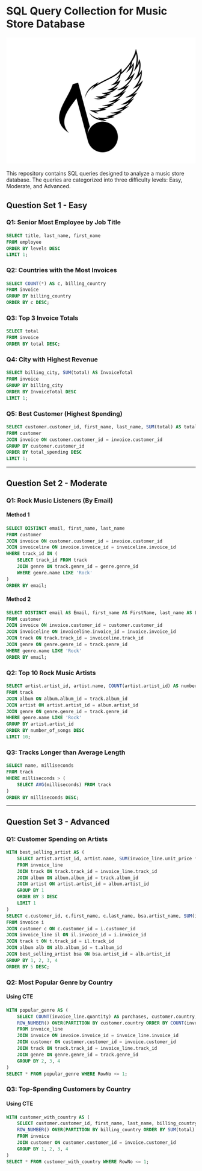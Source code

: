 # SQL Query Collection for Music Store Database

![Music Store](https://github.com/Akmr99/Projects/blob/main/SQL/Music%20Store%20Analysis/music.jpg?raw=true)

This repository contains SQL queries designed to analyze a music store database. The queries are categorized into three difficulty levels: Easy, Moderate, and Advanced.

## Question Set 1 - Easy

### Q1: Senior Most Employee by Job Title
```sql
SELECT title, last_name, first_name 
FROM employee
ORDER BY levels DESC
LIMIT 1;
```

### Q2: Countries with the Most Invoices
```sql
SELECT COUNT(*) AS c, billing_country 
FROM invoice
GROUP BY billing_country
ORDER BY c DESC;
```

### Q3: Top 3 Invoice Totals
```sql
SELECT total 
FROM invoice
ORDER BY total DESC;
```

### Q4: City with Highest Revenue
```sql
SELECT billing_city, SUM(total) AS InvoiceTotal
FROM invoice
GROUP BY billing_city
ORDER BY InvoiceTotal DESC
LIMIT 1;
```

### Q5: Best Customer (Highest Spending)
```sql
SELECT customer.customer_id, first_name, last_name, SUM(total) AS total_spending
FROM customer
JOIN invoice ON customer.customer_id = invoice.customer_id
GROUP BY customer.customer_id
ORDER BY total_spending DESC
LIMIT 1;
```

---
## Question Set 2 - Moderate

### Q1: Rock Music Listeners (By Email)
#### Method 1
```sql
SELECT DISTINCT email, first_name, last_name
FROM customer
JOIN invoice ON customer.customer_id = invoice.customer_id
JOIN invoiceline ON invoice.invoice_id = invoiceline.invoice_id
WHERE track_id IN (
    SELECT track_id FROM track
    JOIN genre ON track.genre_id = genre.genre_id
    WHERE genre.name LIKE 'Rock'
)
ORDER BY email;
```
#### Method 2
```sql
SELECT DISTINCT email AS Email, first_name AS FirstName, last_name AS LastName, genre.name AS Name
FROM customer
JOIN invoice ON invoice.customer_id = customer.customer_id
JOIN invoiceline ON invoiceline.invoice_id = invoice.invoice_id
JOIN track ON track.track_id = invoiceline.track_id
JOIN genre ON genre.genre_id = track.genre_id
WHERE genre.name LIKE 'Rock'
ORDER BY email;
```

### Q2: Top 10 Rock Music Artists
```sql
SELECT artist.artist_id, artist.name, COUNT(artist.artist_id) AS number_of_songs
FROM track
JOIN album ON album.album_id = track.album_id
JOIN artist ON artist.artist_id = album.artist_id
JOIN genre ON genre.genre_id = track.genre_id
WHERE genre.name LIKE 'Rock'
GROUP BY artist.artist_id
ORDER BY number_of_songs DESC
LIMIT 10;
```

### Q3: Tracks Longer than Average Length
```sql
SELECT name, milliseconds
FROM track
WHERE milliseconds > (
    SELECT AVG(milliseconds) FROM track
)
ORDER BY milliseconds DESC;
```

---
## Question Set 3 - Advanced

### Q1: Customer Spending on Artists
```sql
WITH best_selling_artist AS (
    SELECT artist.artist_id, artist.name, SUM(invoice_line.unit_price * invoice_line.quantity) AS total_sales
    FROM invoice_line
    JOIN track ON track.track_id = invoice_line.track_id
    JOIN album ON album.album_id = track.album_id
    JOIN artist ON artist.artist_id = album.artist_id
    GROUP BY 1
    ORDER BY 3 DESC
    LIMIT 1
)
SELECT c.customer_id, c.first_name, c.last_name, bsa.artist_name, SUM(il.unit_price * il.quantity) AS amount_spent
FROM invoice i
JOIN customer c ON c.customer_id = i.customer_id
JOIN invoice_line il ON il.invoice_id = i.invoice_id
JOIN track t ON t.track_id = il.track_id
JOIN album alb ON alb.album_id = t.album_id
JOIN best_selling_artist bsa ON bsa.artist_id = alb.artist_id
GROUP BY 1, 2, 3, 4
ORDER BY 5 DESC;
```

### Q2: Most Popular Genre by Country
#### Using CTE
```sql
WITH popular_genre AS (
    SELECT COUNT(invoice_line.quantity) AS purchases, customer.country, genre.name, genre.genre_id, 
    ROW_NUMBER() OVER(PARTITION BY customer.country ORDER BY COUNT(invoice_line.quantity) DESC) AS RowNo 
    FROM invoice_line 
    JOIN invoice ON invoice.invoice_id = invoice_line.invoice_id
    JOIN customer ON customer.customer_id = invoice.customer_id
    JOIN track ON track.track_id = invoice_line.track_id
    JOIN genre ON genre.genre_id = track.genre_id
    GROUP BY 2, 3, 4
)
SELECT * FROM popular_genre WHERE RowNo <= 1;
```

### Q3: Top-Spending Customers by Country
#### Using CTE
```sql
WITH customer_with_country AS (
    SELECT customer.customer_id, first_name, last_name, billing_country, SUM(total) AS total_spending,
    ROW_NUMBER() OVER(PARTITION BY billing_country ORDER BY SUM(total) DESC) AS RowNo 
    FROM invoice
    JOIN customer ON customer.customer_id = invoice.customer_id
    GROUP BY 1, 2, 3, 4
)
SELECT * FROM customer_with_country WHERE RowNo <= 1;
```


